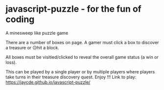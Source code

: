 # javascript-puzzle - for the fun of coding

A minesweep like puzzle game

There are a number of boxes on page. A gamer must click a box to discover a treasure or 😥hit a block. 

All boxes must be visitied/clicked to reveal the overall game status (a win or loss).

This can be played by a single player or by multiple players where players take turns in their treasure discovery quest. Enjoy !!!
Link to play: https://jaycde.github.io/javascript-puzzle/
